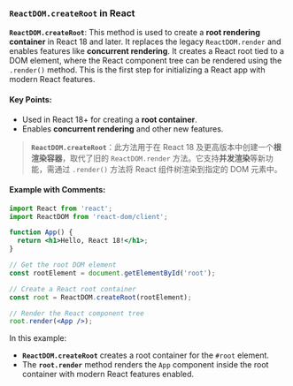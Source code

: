 ### `ReactDOM.createRoot` in React

**`ReactDOM.createRoot`**: This method is used to create a **root rendering container** in React 18 and later. It replaces the legacy `ReactDOM.render` and enables features like **concurrent rendering**. It creates a React root tied to a DOM element, where the React component tree can be rendered using the `.render()` method. This is the first step for initializing a React app with modern React features.

<audio src="../../../../Downloads/__`ReactDOM.cre.mp3"></audio>

#### Key Points:
- Used in React 18+ for creating a **root container**.
- Enables **concurrent rendering** and other new features.

> **`ReactDOM.createRoot`**：此方法用于在 React 18 及更高版本中创建一个**根渲染容器**，取代了旧的 `ReactDOM.render` 方法。它支持**并发渲染**等新功能，需通过 `.render()` 方法将 React 组件树渲染到指定的 DOM 元素中。
>
> <audio src="../../../../Downloads/ReactDOM.create.mp3"></audio>

#### Example with Comments:

<audio src="../../../../Downloads/这段代码展示了 React 1.mp3"></audio>

<audio src="../../../../Downloads/This code demon (3).mp3"></audio>

```jsx
import React from 'react';
import ReactDOM from 'react-dom/client';

function App() {
  return <h1>Hello, React 18!</h1>;
}

// Get the root DOM element
const rootElement = document.getElementById('root');

// Create a React root container
const root = ReactDOM.createRoot(rootElement);

// Render the React component tree
root.render(<App />);
```

In this example:
- **`ReactDOM.createRoot`** creates a root container for the `#root` element.
- The **`root.render`** method renders the `App` component inside the root container with modern React features enabled.